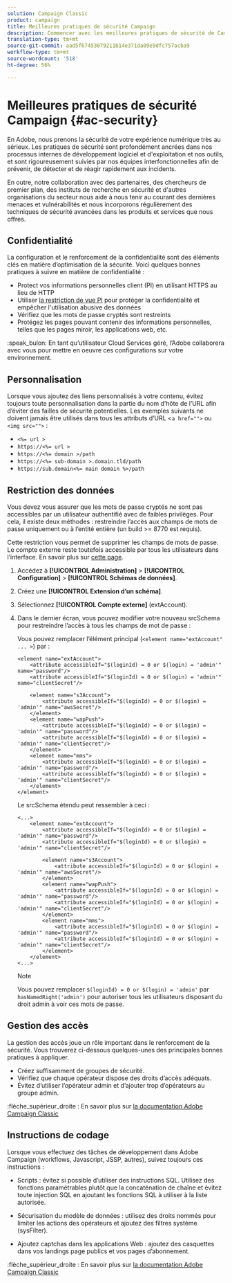 ```yaml
---
solution: Campaign Classic
product: campaign
title: Meilleures pratiques de sécurité Campaign
description: Commencer avec les meilleures pratiques de sécurité de Campaign
translation-type: tm+mt
source-git-commit: aad5f67453079211b14e371da09e9dfc757acba9
workflow-type: tm+mt
source-wordcount: '518'
ht-degree: 56%

---
```


# Meilleures pratiques de sécurité Campaign {#ac-security}

En Adobe, nous prenons la sécurité de votre expérience numérique très au sérieux. Les pratiques de sécurité sont profondément ancrées dans nos processus internes de développement logiciel et d&#39;exploitation et nos outils, et sont rigoureusement suivies par nos équipes interfonctionnelles afin de prévenir, de détecter et de réagir rapidement aux incidents.

En outre, notre collaboration avec des partenaires, des chercheurs de premier plan, des instituts de recherche en sécurité et d&#39;autres organisations du secteur nous aide à nous tenir au courant des dernières menaces et vulnérabilités et nous incorporons régulièrement des techniques de sécurité avancées dans les produits et services que nous offres.

## Confidentialité

La configuration et le renforcement de la confidentialité sont des éléments clés en matière d’optimisation de la sécurité. Voici quelques bonnes pratiques à suivre en matière de confidentialité :

* Protect vos informations personnelles client (PI) en utilisant HTTPS au lieu de HTTP
* Utiliser [la restriction de vue PI](../dev/restrict-pi-view.md) pour protéger la confidentialité et empêcher l&#39;utilisation abusive des données
* Vérifiez que les mots de passe cryptés sont restreints
* Protégez les pages pouvant contenir des informations personnelles, telles que les pages miroir, les applications web, etc.

:speak_bulon: En tant qu’utilisateur Cloud Services géré, l’Adobe collaborera avec vous pour mettre en oeuvre ces configurations sur votre environnement.

## Personnalisation 

Lorsque vous ajoutez des liens personnalisés à votre contenu, évitez toujours toute personnalisation dans la partie du nom d’hôte de l’URL afin d’éviter des failles de sécurité potentielles. Les exemples suivants ne doivent jamais être utilisés dans tous les attributs d’URL &lt;`a href="">` ou `<img src="">` :

* `<%= url >`
* `https://<%= url >`
* `https://<%= domain >/path`
* `https://<%= sub-domain >.domain.tld/path`
* `https://sub.domain<%= main domain %>/path`

## Restriction des données

Vous devez vous assurer que les mots de passe cryptés ne sont pas accessibles par un utilisateur authentifié avec de faibles privilèges. Pour cela, il existe deux méthodes : restreindre l’accès aux champs de mots de passe uniquement ou à l’entité entière (un build >= 8770 est requis).

Cette restriction vous permet de supprimer les champs de mots de passe. Le compte externe reste toutefois accessible par tous les utilisateurs dans l’interface. En savoir plus sur [cette page](../dev/restrict-pi-view.md).

1. Accédez à **[!UICONTROL Administration]** > **[!UICONTROL Configuration]** > **[!UICONTROL Schémas de données]**.

1. Créez une **[!UICONTROL Extension d’un schéma]**.

1. Sélectionnez **[!UICONTROL Compte externe]** (extAccount).

1. Dans le dernier écran, vous pouvez modifier votre nouveau srcSchema pour restreindre l’accès à tous les champs de mot de passe :

   Vous pouvez remplacer l’élément principal (`<element name="extAccount" ... >`) par :

   ```
   <element name="extAccount">
       <attribute accessibleIf="$(loginId) = 0 or $(login) = 'admin'" name="password"/>
       <attribute accessibleIf="$(loginId) = 0 or $(login) = 'admin'" name="clientSecret"/>
   
       <element name="s3Account">
           <attribute accessibleIf="$(loginId) = 0 or $(login) = 'admin'" name="awsSecret"/>
       </element>
       <element name="wapPush">
           <attribute accessibleIf="$(loginId) = 0 or $(login) = 'admin'" name="password"/>
           <attribute accessibleIf="$(loginId) = 0 or $(login) = 'admin'" name="clientSecret"/>
       </element>
       <element name="mms">
           <attribute accessibleIf="$(loginId) = 0 or $(login) = 'admin'" name="password"/>
           <attribute accessibleIf="$(loginId) = 0 or $(login) = 'admin'" name="clientSecret"/>
       </element>
   </element>
   ```

   Le srcSchema étendu peut ressembler à ceci :

   ```
   <...>
       <element name="extAccount">
           <attribute accessibleIf="$(loginId) = 0 or $(login) = 'admin'" name="password"/>
           <attribute accessibleIf="$(loginId) = 0 or $(login) = 'admin'" name="clientSecret"/>
   
           <element name="s3Account">
               <attribute accessibleIf="$(loginId) = 0 or $(login) = 'admin'" name="awsSecret"/>
           </element>
           <element name="wapPush">
               <attribute accessibleIf="$(loginId) = 0 or $(login) = 'admin'" name="password"/>
               <attribute accessibleIf="$(loginId) = 0 or $(login) = 'admin'" name="clientSecret"/>
           </element>
           <element name="mms">
               <attribute accessibleIf="$(loginId) = 0 or $(login) = 'admin'" name="password"/>
               <attribute accessibleIf="$(loginId) = 0 or $(login) = 'admin'" name="clientSecret"/>
           </element>
       </element>
   <...> 
   ```

   >[!NOTE]
   >
   >Vous pouvez remplacer `$(loginId) = 0 or $(login) = 'admin'` par `hasNamedRight('admin')` pour autoriser tous les utilisateurs disposant du droit admin à voir ces mots de passe.


## Gestion des accès

La gestion des accès joue un rôle important dans le renforcement de la sécurité. Vous trouverez ci-dessous quelques-unes des principales bonnes pratiques à appliquer.

* Créez suffisamment de groupes de sécurité.
* Vérifiez que chaque opérateur dispose des droits d’accès adéquats.
* Évitez d’utiliser l’opérateur admin et d’ajouter trop d’opérateurs au groupe admin.

:flèche_supérieur_droite : En savoir plus sur [la documentation Adobe Campaign Classic](https://experienceleague.adobe.com/docs/campaign-classic/using/installing-campaign-classic/security-privacy/access-management.html?lang=en#webapp-operator)

## Instructions de codage

Lorsque vous effectuez des tâches de développement dans Adobe Campaign (workflows, Javascript, JSSP, autres), suivez toujours ces instructions :

* Scripts : évitez si possible d’utiliser des instructions SQL. Utilisez des fonctions paramétrables plutôt que la concaténation de chaîne et évitez toute injection SQL en ajoutant les fonctions SQL à utiliser à la liste autorisée.

* Sécurisation du modèle de données : utilisez des droits nommés pour limiter les actions des opérateurs et ajoutez des filtres système (sysFilter).

* Ajoutez captchas dans les applications Web : ajoutez des casquettes dans vos landings page publics et vos pages d’abonnement.

:flèche_supérieur_droite : En savoir plus sur [la documentation Adobe Campaign Classic](https://experienceleague.adobe.com/docs/campaign-classic/using/installing-campaign-classic/security-privacy/scripting-coding-guidelines.html?lang=en#installing-campaign-classic)
